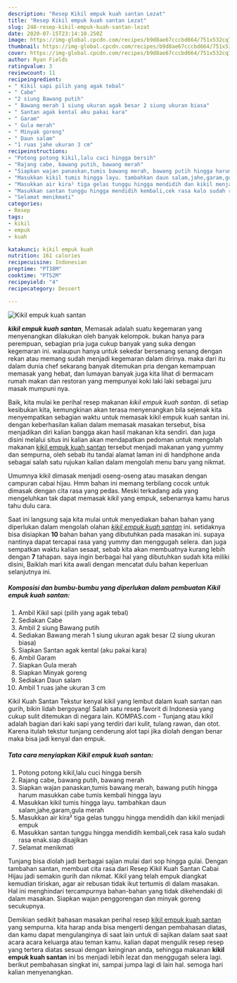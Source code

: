 ```yaml
---
description: "Resep Kikil empuk kuah santan Lezat"
title: "Resep Kikil empuk kuah santan Lezat"
slug: 248-resep-kikil-empuk-kuah-santan-lezat
date: 2020-07-15T23:14:10.250Z
image: https://img-global.cpcdn.com/recipes/b9d8ae67cccbd664/751x532cq70/kikil-empuk-kuah-santan-foto-resep-utama.jpg
thumbnail: https://img-global.cpcdn.com/recipes/b9d8ae67cccbd664/751x532cq70/kikil-empuk-kuah-santan-foto-resep-utama.jpg
cover: https://img-global.cpcdn.com/recipes/b9d8ae67cccbd664/751x532cq70/kikil-empuk-kuah-santan-foto-resep-utama.jpg
author: Ryan Fields
ratingvalue: 3
reviewcount: 11
recipeingredient:
- " Kikil sapi pilih yang agak tebal"
- " Cabe"
- "2 siung Bawang putih"
- " Bawang merah 1 siung ukuran agak besar 2 siung ukuran biasa"
- " Santan agak kental aku pakai kara"
- " Garam"
- " Gula merah"
- " Minyak goreng"
- " Daun salam"
- "1 ruas jahe ukuran 3 cm"
recipeinstructions:
- "Potong potong kikil,lalu cuci hingga bersih"
- "Rajang cabe, bawang putih, bawang merah"
- "Siapkan wajan panaskan,tumis bawang merah, bawang putih hingga harum masukkan cabe tumis kembali hingga layu"
- "Masukkan kikil tumis hingga layu. tambahkan daun salam,jahe,garam,gula merah"
- "Masukkan air kira² tiga gelas tunggu hingga mendidih dan kikil menjadi empuk"
- "Masukkan santan tunggu hingga mendidih kembali,cek rasa kalo sudah rasa enak.siap disajikan"
- "Selamat menikmati"
categories:
- Resep
tags:
- kikil
- empuk
- kuah

katakunci: kikil empuk kuah 
nutrition: 161 calories
recipecuisine: Indonesian
preptime: "PT38M"
cooktime: "PT52M"
recipeyield: "4"
recipecategory: Dessert

---
```



![Kikil empuk kuah santan](https://img-global.cpcdn.com/recipes/b9d8ae67cccbd664/751x532cq70/kikil-empuk-kuah-santan-foto-resep-utama.jpg)

<b><i>kikil empuk kuah santan</i></b>, Memasak adalah suatu kegemaran yang menyenangkan dilakukan oleh banyak kelompok. bukan hanya para perempuan, sebagian pria juga cukup banyak yang suka dengan kegemaran ini. walaupun hanya untuk sekedar bersenang senang dengan rekan atau memang sudah menjadi kegemaran dalam dirinya. maka dari itu dalam dunia chef sekarang banyak ditemukan pria dengan kemampuan memasak yang hebat, dan lumayan banyak juga kita lihat di bermacam rumah makan dan restoran yang mempunyai koki laki laki sebagai juru masak mumpuni nya.

Baik, kita mulai ke perihal resep makanan <i>kikil empuk kuah santan</i>. di setiap kesibukan kita, kemungkinan akan terasa menyenangkan bila sejenak kita menyempatkan sebagian waktu untuk memasak kikil empuk kuah santan ini. dengan keberhasilan kalian dalam memasak masakan tersebut, bisa menjadikan diri kalian bangga akan hasil makanan kita sendiri. dan juga disini melalui situs ini kalian akan mendapatkan pedoman untuk mengolah makanan <u>kikil empuk kuah santan</u> tersebut menjadi makanan yang yummy dan sempurna, oleh sebab itu tandai alamat laman ini di handphone anda sebagai salah satu rujukan kalian dalam mengolah menu baru yang nikmat.

Umumnya kikil dimasak menjadi oseng-oseng atau masakan dengan campuran cabai hijau. Hmm bahan ini memang terbilang cocok untuk dimasak dengan cita rasa yang pedas. Meski terkadang ada yang mengeluhkan tak dapat memasak kikil yang empuk, sebenarnya kamu harus tahu dulu cara.


Saat ini langsung saja kita mulai untuk menyediakan bahan bahan yang diperlukan dalam mengolah olahan <u><i>kikil empuk kuah santan</i></u> ini. setidaknya bisa disiapkan <b>10</b> bahan bahan yang dibutuhkan pada masakan ini. supaya nantinya dapat tercapai rasa yang yummy dan menggugah selera. dan juga sempatkan waktu kalian sesaat, sebab kita akan membuatnya kurang lebih dengan <b>7</b> tahapan. saya ingin berbagai hal yang dibutuhkan sudah kita miliki disini, Baiklah mari kita awali dengan mencatat dulu bahan keperluan selanjutnya ini.

<!--inarticleads1-->

##### Komposisi dan bumbu-bumbu yang diperlukan dalam pembuatan Kikil empuk kuah santan:

1. Ambil  Kikil sapi (pilih yang agak tebal)
1. Sediakan  Cabe
1. Ambil 2 siung Bawang putih
1. Sediakan  Bawang merah 1 siung ukuran agak besar (2 siung ukuran biasa)
1. Siapkan  Santan agak kental (aku pakai kara)
1. Ambil  Garam
1. Siapkan  Gula merah
1. Siapkan  Minyak goreng
1. Sediakan  Daun salam
1. Ambil 1 ruas jahe ukuran 3 cm


Kikil Kuah Santan Tekstur kenyal kikil yang lembut dalam kuah santan nan gurih, bikin lidah bergoyang! Salah satu resep favorit di Indonesia yang cukup sulit ditemukan di negara lain. KOMPAS.com - Tunjang atau kikil adalah bagian dari kaki sapi yang terdiri dari kulit, tulang rawan, dan otot. Karena itulah tekstur tunjang cenderung alot tapi jika diolah dengan benar maka bisa jadi kenyal dan empuk. 

<!--inarticleads2-->

##### Tata cara menyiapkan Kikil empuk kuah santan:

1. Potong potong kikil,lalu cuci hingga bersih
1. Rajang cabe, bawang putih, bawang merah
1. Siapkan wajan panaskan,tumis bawang merah, bawang putih hingga harum masukkan cabe tumis kembali hingga layu
1. Masukkan kikil tumis hingga layu. tambahkan daun salam,jahe,garam,gula merah
1. Masukkan air kira² tiga gelas tunggu hingga mendidih dan kikil menjadi empuk
1. Masukkan santan tunggu hingga mendidih kembali,cek rasa kalo sudah rasa enak.siap disajikan
1. Selamat menikmati


Tunjang bisa diolah jadi berbagai sajian mulai dari sop hingga gulai. Dengan tambahan santan, membuat cita rasa dari Resep Kikil Kuah Santan Cabai Hijau jadi semakin gurih dan nikmat. Kikil yang telah empuk diangkat kemudian tiriskan, agar air rebusan tidak ikut tertumis di dalam masakan. Hal ini menghindari tercampurnya bahan-bahan yang tidak dikehendaki di dalam masakan. Siapkan wajan penggorengan dan minyak goreng secukupnya. 

Demikian sedikit bahasan masakan perihal resep <u>kikil empuk kuah santan</u> yang sempurna. kita harap anda bisa mengerti dengan pembahasan diatas, dan kamu dapat mengulanginya di saat lain untuk di sajikan dalam saat saat acara acara keluarga atau teman kamu. kalian dapat mengulik resep resep yang tertera diatas sesuai dengan keinginan anda, sehingga makanan <b>kikil empuk kuah santan</b> ini bs menjadi lebih lezat dan menggugah selera lagi. berikut pembahasan singkat ini, sampai jumpa lagi di lain hal. semoga hari kalian menyenangkan.
